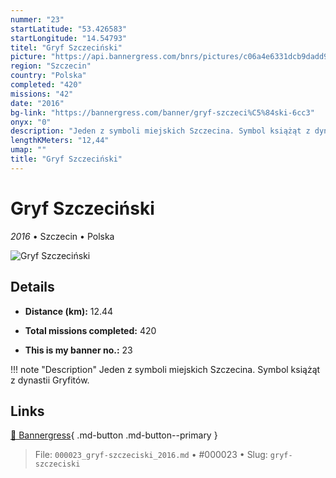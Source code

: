 ```yaml
---
nummer: "23"
startLatitude: "53.426583"
startLongitude: "14.54793"
titel: "Gryf Szczeciński"
picture: "https://api.bannergress.com/bnrs/pictures/c06a4e6331dcb9dadd919ff242cc385f"
region: "Szczecin"
country: "Polska"
completed: "420"
missions: "42"
date: "2016"
bg-link: "https://bannergress.com/banner/gryf-szczeci%C5%84ski-6cc3"
onyx: "0"
description: "Jeden z symboli miejskich Szczecina. Symbol książąt z dynastii Gryfitów."
lengthKMeters: "12,44"
umap: ""
title: "Gryf Szczeciński"
---
```

# Gryf Szczeciński

*2016* • Szczecin • Polska

![Gryf Szczeciński](https://api.bannergress.com/bnrs/pictures/c06a4e6331dcb9dadd919ff242cc385f)

## Details
- **Distance (km):** 12.44

- **Total missions completed:** 420
- **This is my banner no.:** 23


!!! note "Description"
    Jeden z symboli miejskich Szczecina. Symbol książąt z dynastii Gryfitów.



## Links
[🔗 Bannergress](https://bannergress.com/banner/gryf-szczeci%C5%84ski-6cc3){ .md-button .md-button--primary }



> File: `000023_gryf-szczeciski_2016.md` • #000023 • Slug: `gryf-szczeciski`
